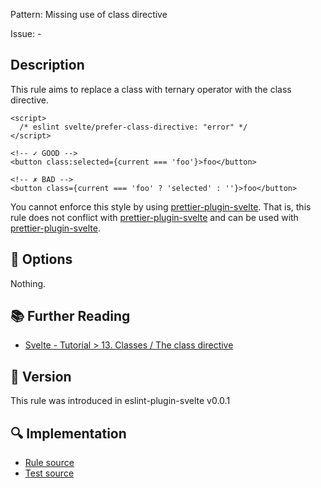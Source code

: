 Pattern: Missing use of class directive

Issue: -

## Description

This rule aims to replace a class with ternary operator with the class directive.

```svelte
<script>
  /* eslint svelte/prefer-class-directive: "error" */
</script>

<!-- ✓ GOOD -->
<button class:selected={current === 'foo'}>foo</button>

<!-- ✗ BAD -->
<button class={current === 'foo' ? 'selected' : ''}>foo</button>
```

You cannot enforce this style by using [prettier-plugin-svelte]. That is, this rule does not conflict with [prettier-plugin-svelte] and can be used with [prettier-plugin-svelte].

[prettier-plugin-svelte]: https://github.com/sveltejs/prettier-plugin-svelte

## :wrench: Options

Nothing.

## :books: Further Reading

- [Svelte - Tutorial > 13. Classes / The class directive](https://svelte.dev/tutorial/classes)

## :rocket: Version

This rule was introduced in eslint-plugin-svelte v0.0.1

## :mag: Implementation

- [Rule source](https://github.com/sveltejs/eslint-plugin-svelte/blob/main/src/rules/prefer-class-directive.ts)
- [Test source](https://github.com/sveltejs/eslint-plugin-svelte/blob/main/tests/src/rules/prefer-class-directive.ts)
